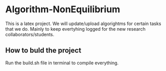 # Algorithm-NonEquilibrium

This is a latex project. We will update/upload algorightms for certain tasks that we do. Mainly to keep evertyhing logged for the new research collaborators/students.


## How to buld the project
Run the build.sh file in terminal to compile everything.
